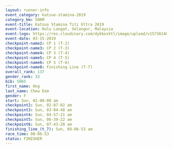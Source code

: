 ```yaml
---
layout: runner-info 
event_category: katsuo-stamina-2019 
category_km: 50KM 
event-title: Katsuo Stamina Titi Ultra 2019 
event-location: Hulu Langat, Selangor, Malaysia 
event-logo: https://res.cloudinary.com/dykbosktl/image/upload/v1573614825/Logo/Logo_p7ft6n.png
event-date: 03-15-2019 
checkpoint-name2: CP 1 (T-2) 
checkpoint-name3: CP 2 (T-3) 
checkpoint-name4: CP 3 (T-4) 
checkpoint-name5: CP 4 (T-5) 
checkpoint-name6: CP 5 (T-6) 
checkpoint-name8: Finishing Line (T-7) 
overall_rank: 137
gender_rank: 33
bib: 5065
first_name: Ong
last_name: Chew Eem
gender: F
start: Sun, 01-00-00 am
checkpoint2: Sun, 02-07-02 am
checkpoint3: Sun, 03-04-48 am
checkpoint4: Sun, 04-57-21 am
checkpoint5: Sun, 06-39-22 am
checkpoint6: Sun, 07-43-28 am
finishing_line_(t_7): Sun, 09-06-53 am
race_time: 08-06-53
status: FINISHER
---
```

